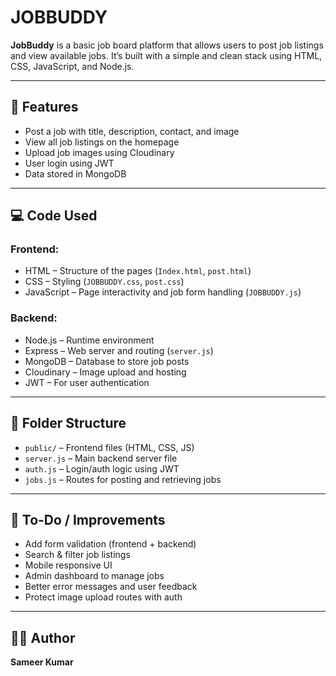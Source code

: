 # JOBBUDDY

**JobBuddy** is a basic job board platform that allows users to post job listings and view available jobs. It’s built with a simple and clean stack using HTML, CSS, JavaScript, and Node.js.

---

## 🔹 Features

- Post a job with title, description, contact, and image
- View all job listings on the homepage
- Upload job images using Cloudinary
- User login using JWT
- Data stored in MongoDB

---

## 💻 Code Used

### Frontend:
- HTML – Structure of the pages (`Index.html`, `post.html`)
- CSS – Styling (`JOBBUDDY.css`, `post.css`)
- JavaScript – Page interactivity and job form handling (`JOBBUDDY.js`)

### Backend:
- Node.js – Runtime environment
- Express – Web server and routing (`server.js`)
- MongoDB – Database to store job posts
- Cloudinary – Image upload and hosting
- JWT – For user authentication

---

## 📁 Folder Structure

- `public/` – Frontend files (HTML, CSS, JS)
- `server.js` – Main backend server file
- `auth.js` – Login/auth logic using JWT
- `jobs.js` – Routes for posting and retrieving jobs

---

## 📌 To-Do / Improvements

- Add form validation (frontend + backend)
- Search & filter job listings
- Mobile responsive UI
- Admin dashboard to manage jobs
- Better error messages and user feedback
- Protect image upload routes with auth

---


## 👨‍💻 Author

**Sameer Kumar**
